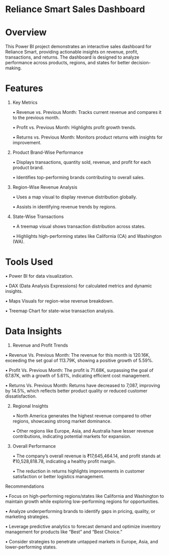 # Reliance Smart Sales Dashboard

# **Overview**

This Power BI project demonstrates an interactive sales dashboard for Reliance Smart, providing actionable insights on revenue, profit, transactions, and returns. The dashboard is designed to analyze performance across products, regions, and states for better decision-making.

# **Features**

1.	Key Metrics
	
	•	Revenue vs. Previous Month: Tracks current revenue and compares it to the previous month.

	•	Profit vs. Previous Month: Highlights profit growth trends.

	•	Returns vs. Previous Month: Monitors product returns with insights for improvement.

2.	Product Brand-Wise Performance
	
	•	Displays transactions, quantity sold, revenue, and profit for each product brand.

	•	Identifies top-performing brands contributing to overall sales.

3.	Region-Wise Revenue Analysis
	
	•	Uses a map visual to display revenue distribution globally.

	•	Assists in identifying revenue trends by regions.

5.	State-Wise Transactions

	•	A treemap visual shows transaction distribution across states.

	•	Highlights high-performing states like California (CA) and Washington (WA).

# **Tools Used**
•	Power BI for data visualization.

•	DAX (Data Analysis Expressions) for calculated metrics and dynamic insights.

•	Maps Visuals for region-wise revenue breakdown.

•	Treemap Chart for state-wise transaction analysis.
# **Data Insights**
1. Revenue and Profit Trends

•	Revenue Vs. Previous Month: The revenue for this month is 120.16K, exceeding the set goal of 113.79K, showing a positive growth of 5.59%.

•	Profit Vs. Previous Month: The profit is 71.68K, surpassing the goal of 67.87K, with a growth of 5.61%, indicating efficient cost management.

•	Returns Vs. Previous Month: Returns have decreased to 7,087, improving by 14.5%, which reflects better product quality or reduced customer dissatisfaction.

2. Regional Insights
   
	•	North America generates the highest revenue compared to other regions, showcasing strong market dominance.

	•	Other regions like Europe, Asia, and Australia have lesser revenue contributions, indicating potential markets for expansion.

3. Overall Performance
   
	•	The company’s overall revenue is ₹17,645,464.14, and profit stands at ₹10,528,818.78, indicating a healthy profit margin.

	•	The reduction in returns highlights improvements in customer satisfaction or better logistics management.

Recommendations

•	Focus on high-performing regions/states like California and Washington to maintain growth while exploring low-performing regions for opportunities.

•	Analyze underperforming brands to identify gaps in pricing, quality, or marketing strategies.

•	Leverage predictive analytics to forecast demand and optimize inventory management for products like “Best” and “Best Choice.”

•	Consider strategies to penetrate untapped markets in Europe, Asia, and lower-performing states.


